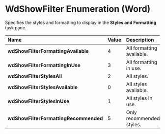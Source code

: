 
# WdShowFilter Enumeration (Word)

Specifies the styles and formatting to display in the  **Styles and Formatting** task pane.



|**Name**|**Value**|**Description**|
|:-----|:-----|:-----|
|**wdShowFilterFormattingAvailable**|4|All formatting available.|
|**wdShowFilterFormattingInUse**|3|All formatting in use.|
|**wdShowFilterStylesAll**|2|All styles.|
|**wdShowFilterStylesAvailable**|0|All styles available.|
|**wdShowFilterStylesInUse**|1|All styles in use.|
|**wdShowFilterFormattingRecommended**|5|Only recommended styles.|
